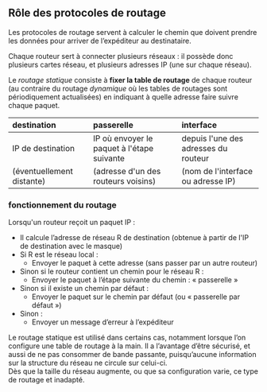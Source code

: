 ## Rôle des protocoles de routage
Les protocoles de routage servent à calculer le chemin que doivent prendre les données pour arriver de l’expéditeur au destinataire. 

Chaque routeur sert à connecter plusieurs réseaux : il possède donc plusieurs cartes réseau, et plusieurs adresses IP (une sur chaque réseau).

Le *routage statique* consiste à **fixer la table de routage** de chaque routeur (au contraire du routage *dynamique* où les tables de routages sont périodiquement actualisées) en indiquant à quelle adresse faire suivre chaque paquet. 



|destination|passerelle|interface|
|:----------|:---------|:--------|
|IP de destination|IP où envoyer le paquet à l'étape suivante |depuis l'une des adresses du routeur|
|(éventuellement distante)|(adresse d'un des routeurs voisins)|(nom de l'interface ou adresse IP)|



### fonctionnement du routage
Lorsqu'un routeur reçoit un paquet IP :     
* Il calcule l’adresse de réseau R de destination (obtenue à partir de l'IP de destination avec le masque)
* Si  R est le réseau local :
   * Envoyer le paquet à cette adresse (sans passer par un autre routeur)
* Sinon si le routeur contient un chemin pour le réseau R :
   * Envoyer le paquet à l’étape suivante du chemin : « passerelle »
* Sinon si il existe un chemin par défaut :
   * Envoyer le paquet sur le chemin par défaut (ou « passerelle par défaut »)
* Sinon : 
   * Envoyer un message d’erreur à l’expéditeur


Le routage statique est utilisé dans certains cas, notamment lorsque l’on configure une table de routage à la main. 
Il a l’avantage d’être sécurisé, et aussi de ne pas consommer de bande passante, puisqu’aucune information sur la structure du réseau ne circule sur celui-ci.  
Dès que la taille du réseau  augmente, ou que sa configuration varie, ce type de routage et inadapté.


